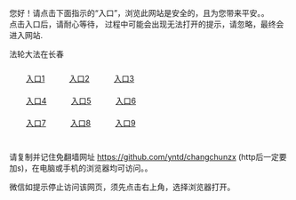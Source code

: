 您好！请点击下面指示的“入口”，浏览此网站是安全的，且为您带来平安。。 <br/>
点击入口后，请耐心等待， 过程中可能会出现无法打开的提示，请忽略，最终会进入网站. </br>

法轮大法在长春<br/>
<div style="padding:10px"><a style="margin:20px" target="_blank" href="https://dmerkjnu5d1g2.cloudfront.net/2Qpsp?uiifuts" id="ccLink1" rel="nofollow">入口1</a> <a target="_blank" style="margin:20px" href="https://d1r087jnho497g.cloudfront.net/2Qpsp?qpsdgnsw" id="ccLink2" rel="nofollow">入口2</a> <a style="margin:20px" target="_blank" href="https://dx6ag7qwkzkec.cloudfront.net/2Qpsp?qrnfphy" id="ccLink3" rel="nofollow">入口3</a></div>

<div style="padding:10px" ><a style="margin:20px" target="_blank" href="https://dmerkjnu5d1g2.cloudfront.net/2Qpsp?uiifuts" id="ccLink4" rel="nofollow">入口4</a> <a style="margin:20px" href="https://d1r087jnho497g.cloudfront.net/2Qpsp?qpsdgnsw" target="_blank" id="ccLink5" rel="nofollow">入口5</a> <a style="margin:20px" href="https://dx6ag7qwkzkec.cloudfront.net/2Qpsp?qrnfphy" target="_blank" id="ccLink6" rel="nofollow">入口6</a></div>

<div style="padding:10px"><a style="margin:20px" target="_blank" href="https://dmerkjnu5d1g2.cloudfront.net/2Qpsp?uiifuts" id="ccLink7" rel="nofollow">入口7</a> <a style="margin:20px" href="https://d1r087jnho497g.cloudfront.net/2Qpsp?qpsdgnsw" target="_blank" id="ccLink8" rel="nofollow">入口8</a> <a style="margin:20px" target="_blank" href="https://dx6ag7qwkzkec.cloudfront.net/2Qpsp?qrnfphy" id="ccLink9" rel="nofollow">入口9</a></div>

<br/>



请复制并记住免翻墙网址 https://github.com/yntd/changchunzx (http后一定要加s)，在电脑或手机的浏览器均可访问。。<br/>

微信如提示停止访问该网页，须先点击右上角，选择浏览器打开。
